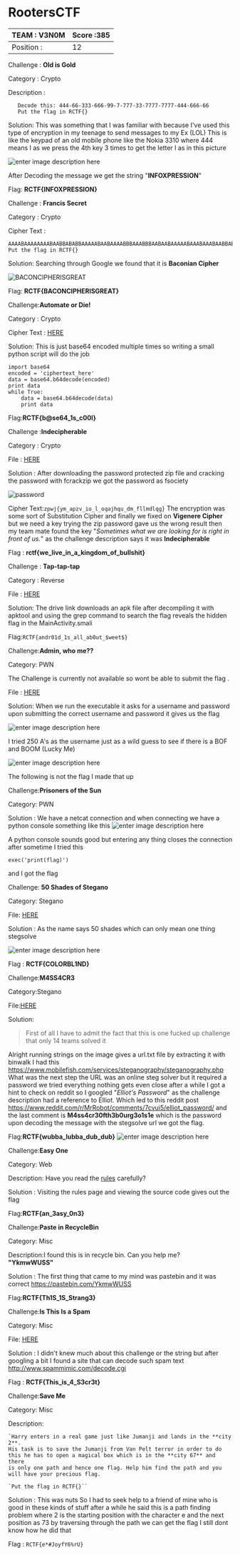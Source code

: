 
# RootersCTF



|TEAM : V3N0M| Score :385 |
|-------------|--|
|      Position :       |12  |


Challenge : **Old is Gold**

Category :  Crypto

Description : 
 

       Decode this: 444-66-333-666-99-7-777-33-7777-7777-444-666-66  
       Put the flag in RCTF{}

Solution:
This was something that I was familiar with because I've used this type of encryption in my teenage to send messages to my Ex (LOL) 
This is like the keypad of an old mobile phone like the Nokia 3310 where 444 means I as we press the 4th key 3 times to get the letter I as in this picture

![enter image description here](https://www.dcode.fr/tools/phone-keypad/images/keypad.png)

After Decoding the message we get the string "**INFOXPRESSION**"

Flag: **RCTF{INFOXPRESSION}**


Challenge : **Francis Secret**

Category :  Crypto

Cipher Text : 

    AAAABAAAAAAAABAABBABABBAAAAABAABAAAABBBAAABBBAABAABAAAAABAAABAAABAABBABAAAAAABAAAAAAABAABA
    Put the flag in RCTF{}
 Solution:
Searching through Google we found that it is **Baconian Cipher**

![BACONCIPHERISGREAT](https://i.imgur.com/CaVEGuK.png)

Flag: **RCTF{BACONCIPHERISGREAT}**


Challenge:**Automate or Die!**

Category :  Crypto

Cipher Text : [HERE](http://rootersctf.in/files/26e32edd4675187ecdb8a0780d86bb76/automate_or_die.txt)

Solution:
This is just base64 encoded multiple times so writing a small python script will do the job

    import base64
    encoded = 'ciphertext_here'
    data = base64.b64decode(encoded)
    print data
    while True:
    	data = base64.b64decode(data)
    	print data
Flag:**RCTF{b@se64_1s_c00l}**


Challenge :**Indecipherable**

Category :  Crypto

File : [HERE](http://rootersctf.in/files/057c225412a9e78c87f4299f378fea8e/cipher_text.zip)

Solution : After downloading the password protected zip file and cracking the password with fcrackzip we got the password as fsociety

![password](https://i.imgur.com/6nIQBdq.png)

Cipher Text:`zpwj{ym_apzv_io_l_oqajhqu_dm_fllmdlqg}`
The encryption was some sort of Substitution Cipher and finally we fixed on **Vigenere Cipher** but we need a key trying the zip password gave us the wrong result then my team mate found the key "*Sometimes what we are looking for is right in front of us.*" as the challenge description says it was **Indecipherable**

Flag : **rctf{we_live_in_a_kingdom_of_bullshit}**


Challenge : **Tap-tap-tap**

Category : Reverse

File : [HERE](https://drive.google.com/file/d/13ZLVtVakm6NKR5MXhliqu59nzY_3jYZY/view?usp=sharing)


Solution:
The drive link downloads an apk file after decompiling it with apktool and using the grep command to search the flag reveals the hidden flag in the MainActivity.smali

Flag:`RCTF{andr01d_1s_all_ab0ut_$weet$}`


Challenge:**Admin, who me??**

Category: PWN

The Challenge is currently not available so wont be able to submit the flag .

File : [HERE](http://rootersctf.in/files/d35eb83dcbf4a7b4b2d879df60746fd5/admin)

Solution:
When we run the executable it asks for a username and password upon submitting the correct username and password it gives us the flag 

![enter image description here](https://i.imgur.com/b1osj7s.png)

I tried 250 A's as the username just as a wild guess to see if there is a BOF and BOOM (Lucky Me)

![enter image description here](https://i.imgur.com/OjzL1gl.png)

The following is not the flag I made that up


Challenge:**Prisoners of the Sun**

Category: PWN

Solution : We have a netcat connection and when connecting  we have a python console something like this
![enter image description here](https://i.imgur.com/RiYW0Pl.png)

A python console sounds good but entering any thing closes the connection after sometime I tried this 

    exec('print(flag)')
and I got the flag

Challenge: **50 Shades of Stegano**

Category: Stegano

File: [HERE](http://rootersctf.in/files/664735619596fbbb0da3b8a440ce4a78/hidden.png)

Solution : As the name says 50 shades which can only mean one thing stegsolve

![enter image description here](https://i.imgur.com/f0RiBvV.png)

Flag : **RCTF{COLORBL1ND}**

Challenge:**M4SS4CR3**

Category:Stegano

File:[HERE](http://rootersctf.in/files/922faa7e0f727e833ba3b7df7b9506ad/image.png)

Solution: 

> First of all I have to admit the fact that this is one fucked up
> challenge that only 14 teams solved it

Alright running strings on the image gives a url.txt file by extracting it with binwalk I had this https://www.mobilefish.com/services/steganography/steganography.php 
What was the next step the URL was an online steg solver but it required a password we tried everything nothing gets even close after a while I got a hint to check on reddit so I googled "*Elliot's Password*" as the challenge description had a reference to Elliot.
Which led to this reddit post https://www.reddit.com/r/MrRobot/comments/7cvui5/elliot_password/ and the last comment is **M4ss4cr30fth3b0urg3o1s1e** which is the password upon decoding the message with the stegsolve url we got the flag.

Flag:**RCTF{wubba_lubba_dub_dub}**
![enter image description here](https://nomansskymods.com/wp-content/uploads/cmdm/162825/1471369626_960.jpg)

Challenge:**Easy One**

Category: Web

Description: Have you read the [rules](https://www.rootersctf.in/rules) carefully?

Solution : Visiting the rules page and viewing the source code gives out the flag 

Flag:**RCTF{an_3asy_0n3}**

Challenge:**Paste in RecycleBin**

Category: Misc

Description:I found this is in recycle bin. Can you help me?  
**"YkmwWUSS"**

Solution : The first thing that came to my mind was pastebin and it was correct https://pastebin.com/YkmwWUSS

Flag:**RCTF{Th1S_1S_Strang3}**

Challenge:**Is This Is a Spam**

Category: Misc

File: [HERE](http://rootersctf.in/files/43ce03b08e4dca6c7ea3bad95e34dc4a/is_this_is_a_spam.txt)

Solution : I didn't knew much about this challenge or the string but after googling a bit I found a site that can decode such spam text http://www.spammimic.com/decode.cgi

Flag : **RCTF{This_is_4_S3cr3t}**

Challenge:**Save Me**

Category: Misc

Description:

    `Harry enters in a real game just like Jumanji and lands in the **city 2**. 
    His task is to save the Jumanji from Van Pelt terror in order to do this he has to open a magical box which is in the **city 67** and there
    is only one path and hence one flag. Help him find the path and you will have your precious flag.
    
    `Put the flag in RCTF{}``
Solution : This was nuts  So I had to seek help to a friend of mine who is good in these kinds of stuff after a while he said this is a path finding problem where 2 is the starting position with the character e and the next position as 73 by traversing through the path we can get the flag I still dont know how he did that

Flag : `RCTF{e*#JoyfY6%rU}`

